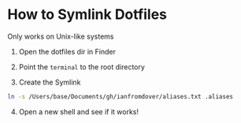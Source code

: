 # How to Symlink Dotfiles

Only works on Unix-like systems

1. Open the dotfiles dir in Finder

2. Point the `terminal` to the root directory

3. Create the Symlink

```bash
ln -s /Users/base/Documents/gh/ianfromdover/aliases.txt .aliases
```
4. Open a new shell and see if it works!

